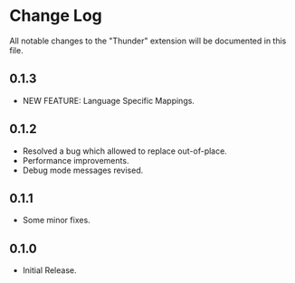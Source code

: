 # Change Log
All notable changes to the "Thunder" extension will be documented in this file.

## 0.1.3
- NEW FEATURE: Language Specific Mappings.


## 0.1.2
- Resolved a bug which allowed to replace out-of-place.
- Performance improvements.
- Debug mode messages revised.

## 0.1.1
- Some minor fixes.


## 0.1.0
- Initial Release.